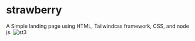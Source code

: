 # strawberry
A Simple landing page using HTML, Tailwindcss framework, CSS, and node js.
![st3](https://user-images.githubusercontent.com/89464755/158071621-4440037a-ec4b-476e-920a-006e20b868b0.png)
